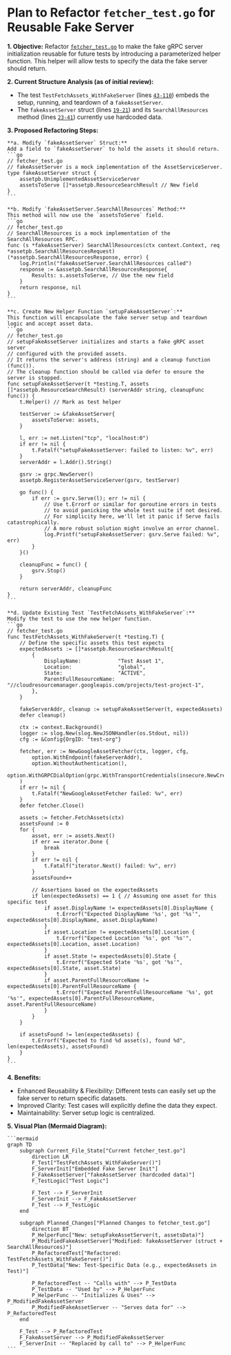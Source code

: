 # Plan to Refactor `fetcher_test.go` for Reusable Fake Server

**1. Objective:**
Refactor [`fetcher_test.go`](fetcher_test.go) to make the fake gRPC server initialization reusable for future tests by introducing a parameterized helper function. This helper will allow tests to specify the data the fake server should return.

**2. Current Structure Analysis (as of initial review):**

* The test `TestFetchAssets_WithFakeServer` (lines [`43-110`](fetcher_test.go:43)) embeds the setup, running, and teardown of a `fakeAssetServer`.
* The `fakeAssetServer` struct (lines [`19-21`](fetcher_test.go:19)) and its `SearchAllResources` method (lines [`23-41`](fetcher_test.go:23)) currently use hardcoded data.

**3. Proposed Refactoring Steps:**

    **a. Modify `fakeAssetServer` Struct:**
    Add a field to `fakeAssetServer` to hold the assets it should return.
    ```go
    // fetcher_test.go
    // fakeAssetServer is a mock implementation of the AssetServiceServer.
    type fakeAssetServer struct {
        assetpb.UnimplementedAssetServiceServer
        assetsToServe []*assetpb.ResourceSearchResult // New field
    }
    ```

    **b. Modify `fakeAssetServer.SearchAllResources` Method:**
    This method will now use the `assetsToServe` field.
    ```go
    // fetcher_test.go
    // SearchAllResources is a mock implementation of the SearchAllResources RPC.
    func (s *fakeAssetServer) SearchAllResources(ctx context.Context, req *assetpb.SearchAllResourcesRequest) (*assetpb.SearchAllResourcesResponse, error) {
        log.Println("fakeAssetServer.SearchAllResources called")
        response := &assetpb.SearchAllResourcesResponse{
            Results: s.assetsToServe, // Use the new field
        }
        return response, nil
    }
    ```

    **c. Create New Helper Function `setupFakeAssetServer`:**
    This function will encapsulate the fake server setup and teardown logic and accept asset data.
    ```go
    // fetcher_test.go
    // setupFakeAssetServer initializes and starts a fake gRPC asset server
    // configured with the provided assets.
    // It returns the server's address (string) and a cleanup function (func()).
    // The cleanup function should be called via defer to ensure the server is stopped.
    func setupFakeAssetServer(t *testing.T, assets []*assetpb.ResourceSearchResult) (serverAddr string, cleanupFunc func()) {
        t.Helper() // Mark as test helper

        testServer := &fakeAssetServer{
            assetsToServe: assets,
        }

        l, err := net.Listen("tcp", "localhost:0")
        if err != nil {
            t.Fatalf("setupFakeAssetServer: failed to listen: %v", err)
        }
        serverAddr = l.Addr().String()

        gsrv := grpc.NewServer()
        assetpb.RegisterAssetServiceServer(gsrv, testServer)

        go func() {
            if err := gsrv.Serve(l); err != nil {
                // Use t.Errorf or similar for goroutine errors in tests
                // to avoid panicking the whole test suite if not desired.
                // For simplicity here, we'll let it panic if Serve fails catastrophically.
                // A more robust solution might involve an error channel.
                log.Printf("setupFakeAssetServer: gsrv.Serve failed: %v", err)
            }
        }()

        cleanupFunc = func() {
            gsrv.Stop()
        }

        return serverAddr, cleanupFunc
    }
    ```

    **d. Update Existing Test `TestFetchAssets_WithFakeServer`:**
    Modify the test to use the new helper function.
    ```go
    // fetcher_test.go
    func TestFetchAssets_WithFakeServer(t *testing.T) {
        // Define the specific assets this test expects
        expectedAssets := []*assetpb.ResourceSearchResult{
            {
                DisplayName:            "Test Asset 1",
                Location:               "global",
                State:                  "ACTIVE",
                ParentFullResourceName: "//cloudresourcemanager.googleapis.com/projects/test-project-1",
            },
        }

        fakeServerAddr, cleanup := setupFakeAssetServer(t, expectedAssets)
        defer cleanup()

        ctx := context.Background()
        logger := slog.New(slog.NewJSONHandler(os.Stdout, nil))
        cfg := &Config{OrgID: "test-org"}

        fetcher, err := NewGoogleAssetFetcher(ctx, logger, cfg,
            option.WithEndpoint(fakeServerAddr),
            option.WithoutAuthentication(),
            option.WithGRPCDialOption(grpc.WithTransportCredentials(insecure.NewCredentials())),
        )
        if err != nil {
            t.Fatalf("NewGoogleAssetFetcher failed: %v", err)
        }
        defer fetcher.Close()

        assets := fetcher.FetchAssets(ctx)
        assetsFound := 0
        for {
            asset, err := assets.Next()
            if err == iterator.Done {
                break
            }
            if err != nil {
                t.Fatalf("iterator.Next() failed: %v", err)
            }
            assetsFound++

            // Assertions based on the expectedAssets
            if len(expectedAssets) == 1 { // Assuming one asset for this specific test
                if asset.DisplayName != expectedAssets[0].DisplayName {
                    t.Errorf("Expected DisplayName '%s', got '%s'", expectedAssets[0].DisplayName, asset.DisplayName)
                }
                if asset.Location != expectedAssets[0].Location {
                    t.Errorf("Expected Location '%s', got '%s'", expectedAssets[0].Location, asset.Location)
                }
                if asset.State != expectedAssets[0].State {
                    t.Errorf("Expected State '%s', got '%s'", expectedAssets[0].State, asset.State)
                }
                if asset.ParentFullResourceName != expectedAssets[0].ParentFullResourceName {
                    t.Errorf("Expected ParentFullResourceName '%s', got '%s'", expectedAssets[0].ParentFullResourceName, asset.ParentFullResourceName)
                }
            }
        }

        if assetsFound != len(expectedAssets) {
            t.Errorf("Expected to find %d asset(s), found %d", len(expectedAssets), assetsFound)
        }
    }
    ```

**4. Benefits:**

* Enhanced Reusability & Flexibility: Different tests can easily set up the fake server to return specific datasets.
* Improved Clarity: Test cases will explicitly define the data they expect.
* Maintainability: Server setup logic is centralized.

**5. Visual Plan (Mermaid Diagram):**

    ```mermaid
    graph TD
        subgraph Current_File_State["Current fetcher_test.go"]
            direction LR
            F_Test["TestFetchAssets_WithFakeServer()"]
            F_ServerInit["Embedded Fake Server Init"]
            F_FakeAssetServer["fakeAssetServer (hardcoded data)"]
            F_TestLogic["Test Logic"]

            F_Test --> F_ServerInit
            F_ServerInit --> F_FakeAssetServer
            F_Test --> F_TestLogic
        end

        subgraph Planned_Changes["Planned Changes to fetcher_test.go"]
            direction BT
            P_HelperFunc["New: setupFakeAssetServer(t, assetsData)"]
            P_ModifiedFakeAssetServer["Modified: fakeAssetServer (struct + SearchAllResources)"]
            P_RefactoredTest["Refactored: TestFetchAssets_WithFakeServer()"]
            P_TestData["New: Test-Specific Data (e.g., expectedAssets in Test)"]

            P_RefactoredTest -- "Calls with" --> P_TestData
            P_TestData -- "Used by" --> P_HelperFunc
            P_HelperFunc -- "Initializes & Uses" --> P_ModifiedFakeAssetServer
            P_ModifiedFakeAssetServer -- "Serves data for" --> P_RefactoredTest
        end

        F_Test --> P_RefactoredTest
        F_FakeAssetServer --> P_ModifiedFakeAssetServer
        F_ServerInit -- "Replaced by call to" --> P_HelperFunc
    ```
